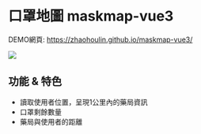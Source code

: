 # 口罩地圖 maskmap-vue3
DEMO網頁: https://zhaohoulin.github.io/maskmap-vue3/

![](https://i.imgur.com/QcygPHl.jpg)

## 功能 & 特色
* 讀取使用者位置，呈現1公里內的藥局資訊
* 口罩剩餘數量
* 藥局與使用者的距離
